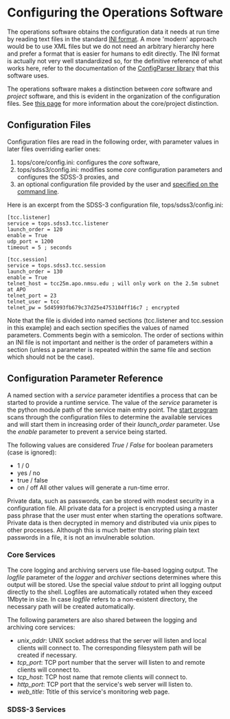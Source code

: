 # Configuring the Operations Software #

The operations software obtains the configuration data it needs at run time by reading text files in the standard [INI format](http://en.wikipedia.org/wiki/INI_file). A more 'modern' approach would be to use XML files but we do not need an arbitrary hierarchy here and prefer a format that is easier for humans to edit directly. The INI format is actually not very well standardized so, for the definitive reference of what works here, refer to the documentation of the [ConfigParser library](http://docs.python.org/lib/module-ConfigParser.html) that this software uses.

The operations software makes a distinction between _core_ software and _project_ software, and this is evident in the organization of the configuration files. See [this page](Projects.md) for more information about the core/project distinction.

## Configuration Files ##

Configuration files are read in the following order, with parameter values in later files overriding earlier ones:
  1. tops/core/config.ini: configures the _core_ software,
  1. tops/sdss3/config.ini: modifies some _core_ configuration parameters and configures the SDSS-3 proxies, and
  1. an optional configuration file provided by the user and [specified on the command line](Running.md).

Here is an excerpt from the SDSS-3 configuration file, tops/sdss3/config.ini:
```
[tcc.listener]
service = tops.sdss3.tcc.listener
launch_order = 120
enable = True
udp_port = 1200
timeout = 5 ; seconds

[tcc.session]
service = tops.sdss3.tcc.session
launch_order = 130
enable = True
telnet_host = tcc25m.apo.nmsu.edu ; will only work on the 2.5m subnet at APO
telnet_port = 23
telnet_user = tcc
telnet_pw = 5d45993fb679c37d25e4753104ff16c7 ; encrypted
```
Note that the file is divided into named sections (tcc.listener and tcc.session in this example) and each section specifies the values of named parameters. Comments begin with a semicolon. The order of sections within an INI file is not important and neither is the order of parameters within a section (unless a parameter is repeated within the same file and section which should not be the case).

## Configuration Parameter Reference ##

A named section with a _service_ parameter identifies a process that can be started to provide a runtime service. The value of the _service_ parameter is the python module path of the service main entry point. The [start program](Running.md) scans through the configuration files to determine the available services and will start them in increasing order of their _launch\_order_ parameter. Use the _enable_ parameter to prevent a service being started.

The following values are considered _True_ / _False_ for boolean parameters (case is ignored):
  * 1 / 0
  * yes / no
  * true / false
  * on / off
All other values will generate a run-time error.

Private data, such as passwords, can be stored with modest security in a configuration file. All private data for a project is encrypted using a master pass phrase that the user must enter when starting the operations software. Private data is then decrypted in memory and distributed via unix pipes to other processes. Although this is much better than storing plain text passwords in a file, it is not an invulnerable solution.

### Core Services ###

The core logging and archiving servers use file-based logging output. The _logfile_ parameter of the _logger_ and _archiver_ sections determines where this output will be stored. Use the special value _stdout_ to print all logging output directly to the shell. Logfiles are automatically rotated when they exceed 1Mbyte in size. In case _logfile_ refers to a non-existent directory, the necessary path will be created automatically.

The following parameters are also shared between the logging and archiving core services:
  * _unix\_addr_: UNIX socket address that the server will listen and local clients will connect to. The corresponding filesystem path will be created if necessary.
  * _tcp\_port_: TCP port number that the server will listen to and remote clients will connect to.
  * _tcp\_host_: TCP host name that remote clients will connect to.
  * _http\_port_: TCP port that the service's web server will listen to.
  * _web\_title_: Ttitle of this service's monitoring web page.

### SDSS-3 Services ###
